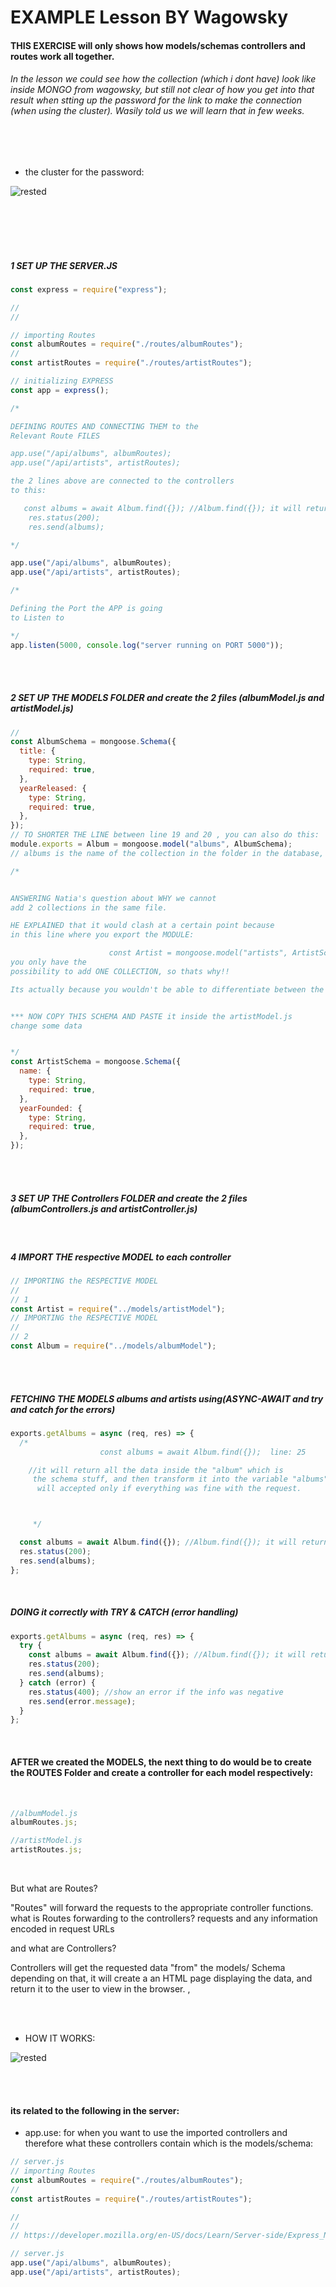 # EXAMPLE Lesson BY Wagowsky

#### THIS EXERCISE will only shows how models/schemas controllers and routes work all together.

###### In the lesson we could see how the collection (which i dont have) look like inside MONGO from wagowsky, but still not clear of how you get into that result when stting up the password for the link to make the connection (when using the cluster). Wasily told us we will learn that in few weeks.

<br>
<br>

- the cluster for the password:

![rested](./img/cluster.jpg)

<br>
<br>
<br>
<br>

##### 1 SET UP THE SERVER.JS

```javascript
const express = require("express");

//
//

// importing Routes
const albumRoutes = require("./routes/albumRoutes");
//
const artistRoutes = require("./routes/artistRoutes");

// initializing EXPRESS
const app = express();

/* 

DEFINING ROUTES AND CONNECTING THEM to the 
Relevant Route FILES

app.use("/api/albums", albumRoutes);
app.use("/api/artists", artistRoutes);

the 2 lines above are connected to the controllers
to this:

   const albums = await Album.find({}); //Album.find({}); it will return all the data inside the "album"
    res.status(200);
    res.send(albums);

*/

app.use("/api/albums", albumRoutes);
app.use("/api/artists", artistRoutes);

/* 

Defining the Port the APP is going 
to Listen to

*/
app.listen(5000, console.log("server running on PORT 5000"));
```

<br>
<br>

##### 2 SET UP THE MODELS FOLDER and create the 2 files (albumModel.js and artistModel.js)

```javascript
//
const AlbumSchema = mongoose.Schema({
  title: {
    type: String,
    required: true,
  },
  yearReleased: {
    type: String,
    required: true,
  },
});
// TO SHORTER THE LINE between line 19 and 20 , you can also do this:
module.exports = Album = mongoose.model("albums", AlbumSchema);
// albums is the name of the collection in the folder in the database, compass for example helps you to see what you have.

/*


ANSWERING Natia's question about WHY we cannot
add 2 collections in the same file.

HE EXPLAINED that it would clash at a certain point because 
in this line where you export the MODULE:

                      const Artist = mongoose.model("artists", ArtistSchema);
you only have the 
possibility to add ONE COLLECTION, so thats why!!

Its actually because you wouldn't be able to differentiate between the 2 MODULES.


*** NOW COPY THIS SCHEMA AND PASTE it inside the artistModel.js
change some data


*/
const ArtistSchema = mongoose.Schema({
  name: {
    type: String,
    required: true,
  },
  yearFounded: {
    type: String,
    required: true,
  },
});
```

<br>
<br>

##### 3 SET UP THE Controllers FOLDER and create the 2 files (albumControllers.js and artistController.js)

<br>

##### 4 IMPORT THE respective MODEL to each controller

```javascript
// IMPORTING the RESPECTIVE MODEL
//
// 1
const Artist = require("../models/artistModel");
// IMPORTING the RESPECTIVE MODEL
//
// 2
const Album = require("../models/albumModel");
```

<br>
<br>

##### FETCHING THE MODELS albums and artists using(ASYNC-AWAIT and try and catch for the errors)

```javascript
exports.getAlbums = async (req, res) => {
  /*
                    const albums = await Album.find({});  line: 25

    //it will return all the data inside the "album" which is
     the schema stuff, and then transform it into the variable "albums", that
      will accepted only if everything was fine with the request.



     */

  const albums = await Album.find({}); //Album.find({}); it will return all the data inside the "album" so the schema stuff
  res.status(200);
  res.send(albums);
};
```

<br>

##### DOING it correctly with TRY & CATCH (error handling)

```javascript
exports.getAlbums = async (req, res) => {
  try {
    const albums = await Album.find({}); //Album.find({}); it will return all the data inside the "album"
    res.status(200);
    res.send(albums);
  } catch (error) {
    res.status(400); //show an error if the info was negative
    res.send(error.message);
  }
};
```

<br>

#### AFTER we created the MODELS, the next thing to do would be to create the ROUTES Folder and create a controller for each model respectively:

<br>

```javascript
//albumModel.js
albumRoutes.js;

//artistModel.js
artistRoutes.js;
```

<br>

<p>But what are Routes?</p>

<p>"Routes"  will forward the requests  to the appropriate controller functions. what is Routes forwarding to the controllers? requests and any information encoded in request URLs</p>

<p>and what are Controllers?</p>

<p>Controllers will get the requested data "from" the models/ Schema depending on that, it will create a an HTML page displaying the data, and return it to the user to view in the browser.
,  </p>

<br>
<br>

- HOW IT WORKS:

![rested](./img/diagram_controllers_routes.png)

<br>
<br>

#### its related to the following in the server:

- app.use: for when you want to use the imported controllers
  and therefore what these controllers contain which is the models/schema:

```javascript
// server.js
// importing Routes
const albumRoutes = require("./routes/albumRoutes");
//
const artistRoutes = require("./routes/artistRoutes");

//
//
// https://developer.mozilla.org/en-US/docs/Learn/Server-side/Express_Nodejs/routes
```

```javascript
// server.js
app.use("/api/albums", albumRoutes);
app.use("/api/artists", artistRoutes);
```

